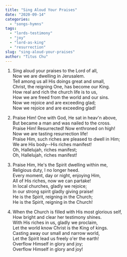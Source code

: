 ```yaml
---
title: "Sing Aloud Your Praises"
date: "2020-09-14"
categories: 
  - "songs-hymns"
tags: 
  - "lords-testimony"
  - "joy"
  - "lord-as-king"
  - "resurrection"
slug: "sing-aloud-your-praises"
author: "Titus Chu"
---
```


1. Sing aloud your praises to the Lord of all,  
    Now we are dwelling in Jerusalem.  
    Tell among us all His doings great and small,  
    Christ, the reigning One, has become our King.  
    How real and rich the church life is to us,  
    How we are freed from the world and our sins.  
    Now we rejoice and are exceeding glad;  
    Now we rejoice and are exceeding glad!  
      
    
2. Praise Him! One with God, He sat in heav'n above,  
    But became a man and was nailed to the cross.  
    Praise Him! Resurrected! Now enthroned on high!  
    Now we are tasting resurrection life!  
    Praise Him, such riches are pleased to dwell in Him;  
    We are His body--His riches manifest!  
    Oh, Hallelujah, riches manifest;  
    Oh, Hallelujah, riches manifest!  
      
    
3. Praise Him, He's the Spirit dwelling within me,  
    Religious duty, I no longer heed.  
    Every moment, day or night, enjoying Him,  
    All of His riches, now we can partake!  
    In local churches, gladly we rejoice;  
    In our strong spirit gladly giving praise!  
    He is the Spirit, reigning in the Church;  
    He is the Spirit, reigning in the Church!  
      
    
4. When the Church is filled with His most glorious self,  
    How bright and clear her testimony shines.  
    With His riches in us, gladly we proclaim,  
    Let the world know Christ is the King of kings.  
    Casting away our small and narrow world,  
    Let the Spirit lead us freely o'er the earth!  
    Overflow Himself in glory and joy;  
    Overflow Himself in glory and joy!
